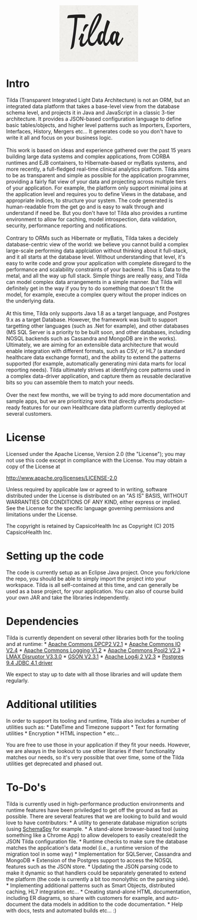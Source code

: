 <P align="center"><IMG src="Tilda.jpg"></P>
<H1>Intro</H1>
Tilda (Transparent Integrated Light Data Architecture) is not an ORM, but an integrated data platform that
takes a base-level view from the database schema level, and projects it in Java and JavaScript in a classic 
3-tier architecture. It provides a JSON-based configuration language to define basic tables/objects, and higher 
level patterns such as Importers, Exporters, Interfaces, History, Mergers etc... It generates code so you don't 
have to write it all and focus on your business logic.<BR>
<BR>
This work is based on ideas and experience gathered over the past 15 years building large data systems and complex
applications, from CORBA runtimes and EJB containers, to Hibernate-based or myBatis systems, and more recently, a full-fledged real-time clinical analytics platform. Tilda aims to be as transparent and simple as possible for the application programmer, providing a fairly flat view of your data and projecting across multiple tiers of your application. For example, the platform only support minimal joins at the application level and requires you to define Views in the database, and appropriate indices, to structure your system. The code generated is human-readable from the get go and is easy to walk through and understand if need be. But you don't have to! Tilda also provides a runtime environment to allow for caching, model introspection, data validation, security, performance reporting and notifications.<BR>
<BR>
Contrary to ORMs such as Hibernate or myBatis, Tilda takes a decidely database-centric view of the world: we believe
you cannot build a complex large-scale performing data applciation without thinking about it full-stack, and it all 
starts at the database level. Without understanding that level, it's easy to write code and grow your application 
with complete disregard to the performance and scalability constraints of your backend. This is Data to the metal, and all the way up full stack. Simple things are really easy, and Tilda can model complex data arrangements in a simple manner. But Tilda will definitely get in the way if you try to do something that doesn't fit the model, for example, execute a complex query witout the proper indices on the underlying data.<BR>
<BR>
At this time, Tilda only supports Java 1.8 as a target language, and Postgres 9.x as a target Database. However, the
framework was built to support targetting other languages (such as .Net for example), and other databases (MS SQL Server is a priority to be built soon, and other databases, including NOSQL backends such as Cassandra and MongoDB are in the works). Ultimately, we are aiming for an extensible data architecture that would enable integration with different formats, such as CSV, or HL7 (a standard healthcare data exchange format), and the ability to extend the patterns supported (for example, automatically generating mini data marts for local reporting needs). Tilda ultimately strives at identifying core patterns used in a complex data-driver application, and capture them as reusable declarative bits so you can assemble them to match your needs.<BR>
<BR>
Over the next few months, we will be trying to add more documentation and sample apps, but we are prioritizing work 
that directly affects production-ready features for our own Healthcare data platform currently deployed at several 
customers.

<H1>License</H1>
Licensed under the Apache License, Version 2.0 (the "License"); you may not use this code except in compliance with the License. You may obtain a copy of the License at

http://www.apache.org/licenses/LICENSE-2.0

Unless required by applicable law or agreed to in writing, software distributed under the License is distributed on an "AS IS" BASIS, WITHOUT WARRANTIES OR CONDITIONS OF 
ANY KIND, either express or implied. See the License for the specific language governing permissions and limitations under the License.

The copyright is retained by CapsicoHealth Inc as Copyright (C) 2015 CapsicoHealth Inc.

<H1>Setting up the code</H1>
The code is currently setup as an Eclipse Java project. Once you fork/clone the repo, you should be able to simply
import the project into your workspace. Tilda is all self-contained at this time, and can generally be used as
a base project, for your application. You can also of course build your own JAR and take the libraries independently.

<H1>Dependencies</H1>
Tilda is currently dependent on several other libraries both for the tooling and at runtime:
  * <A href="https://commons.apache.org/proper/commons-dbcp/">Apache Commons DPCP2 V2.1</A>
  * <A href="https://commons.apache.org/proper/commons-io/">Apache Commons IO V2.4</A>
  * <A href="https://commons.apache.org/proper/commons-logging/">Apache Commons Logging V1.2</A>
  * <A href="https://commons.apache.org/proper/commons-pool/">Apache Commons Pool2 V2.3</A>
  * <A href="http://lmax-exchange.github.io/disruptor/">LMAX Disruptor V3.3.0</A>
  * <A href="https://code.google.com/p/google-gson/">GSON V2.3.1</A>
  * <A href="http://logging.apache.org/log4j/2.x/">Apache Log4j 2 V2.3</A>
  * <A href="https://jdbc.postgresql.org/">Postgres 9.4 JDBC 4.1 driver</A>

We expect to stay up to date with all those libraries and will update them regularly.<BR>
<H1>Additional utilities</H1>
In order to support its tooling and runtime, Tilda also includes a number of utilities such as:
  * DateTime and Timezone support
  * Text for formating utilities
  * Encryption
  * HTML inspection
  * etc...

You are free to use those in your application if they fit your needs. However, we are always in the lookout to use other libraries if their functionality matches our needs, so it's very possible that over time, some of the Tilda utilities get deprecated and phased out.

<H1>To-Do's</H1>
Tilda is currently used in high-performance production environments and runtime features have been priviledged to get off the ground as fast as possible. There are several features that we are looking to build and would love to have contributors:
  * A utility to generate database migration scripts (using <A href="http://schemaspy.sourceforge.net/">SchemaSpy</A> for example.
  * A stand-alone browser-based tool (using something like a Chrome App) to allow developers to easily create/edit the JSON Tilda configuration file.
  * Runtime checks to make sure the database matches the application's data model (i.e., a runtime version of the migration tool in some way)
  * Implementation for SQLServer, Cassandra and MongoDB
  * Extension of the Postgres support to access the NOSQL features such as the JSON store.
  * Updating the JSON parsing code to make it dynamic so that handlers could be separately generated to extend the platform (the code is currently a bit too monolythic on the parsing side).
  * Implementing additional patterns such as Smart Objects, distributed caching, HL7 integration etc...
  * Creating stand-alone HTML documentation, including ER diagrams, so share with customers for example, and auto-document the data models in addition to the code documentation.
  * Help with docs, tests and automated builds etc... :)
  
